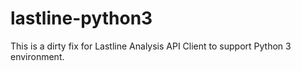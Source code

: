# lastline-python3
This is a dirty fix for Lastline Analysis API Client to support Python 3 environment.
